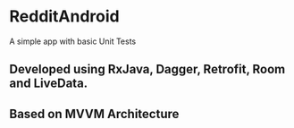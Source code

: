 # RedditAndroid
A simple app with basic Unit Tests

## Developed using RxJava, Dagger, Retrofit, Room and LiveData.
## Based on MVVM Architecture
